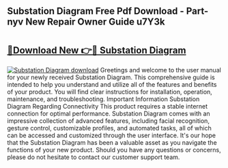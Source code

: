 ## Substation Diagram Free Pdf Download - Part-nyv New Repair Owner Guide u7Y3k

# <h2><a href="http://dfum5n.blite.top/?on=Substation+Diagram">🔗Download New 👉🔴 Substation Diagram</a></h2>

[![Substation Diagram download](https://i.imgur.com/lujVjoI.png)](http://dfum5n.blite.top/?on=Substation+Diagram)
Greetings and welcome to the user manual for your newly received Substation Diagram. This comprehensive guide is intended to help you understand and utilize all of the features and benefits of your product. You will find clear instructions for installation, operation, maintenance, and troubleshooting. Important Information Substation Diagram Regarding Connectivity This product requires a stable internet connection for optimal performance. Substation Diagram comes with an impressive collection of advanced features, including facial recognition, gesture control, customizable profiles, and automated tasks, all of which can be accessed and customized through the user interface. It's our hope that the Substation Diagram has been a valuable asset as you navigate the functions of your new product. Should you have any questions or concerns, please do not hesitate to contact our customer support team.
